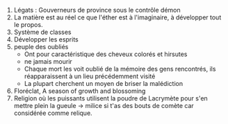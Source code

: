 1. Légats : Gouverneurs de province sous le contrôle démon
2. La matière est au réel ce que l'éther est à l'imaginaire, à développer tout le propos.
3. Système de classes
4. Développer les esprits
5. peuple des oubliés
	- Ont pour caractéristique des cheveux colorés et hirsutes
	- ne jamais mourir 
	- Chaque mort les voit oublié de la mémoire des gens rencontrés, ils réapparaissent à un lieu précédemment visité
	- La plupart cherchent un moyen de briser la malédiction
6.  Floréclat, A season of growth and blossoming
7. Religion où les puissants utilisent la poudre de Lacrymète pour s'en mettre plein la gueule -> milice si t'as des bouts de comète car considérée comme relique.